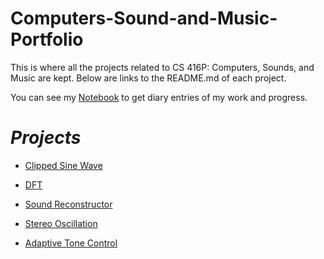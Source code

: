# Computers-Sound-and-Music-Portfolio

This is where all the projects related to CS 416P: Computers, Sounds, and Music are kept. Below are links to the README.md of each project.

You can see my 
[Notebook](https://github.com/Worick046/Computers-Sound-and-Music-Portfolio/blob/main/notebook.md)
to get diary entries of my work and progress.

# *Projects*
- [Clipped Sine Wave](https://github.com/Worick046/Computers-Sound-and-Music-Portfolio/tree/main/code/Clipped%20Sine%20Wave)

- [DFT](https://github.com/Worick046/Computers-Sound-and-Music-Portfolio/tree/main/code/DFT)

- [Sound Reconstructor](https://github.com/Worick046/Computers-Sound-and-Music-Portfolio/tree/main/code/Sound%20Reconstructor)

- [Stereo Oscillation](https://github.com/Worick046/Computers-Sound-and-Music-Portfolio/tree/main/code/Stereo%20Oscillation)

- [Adaptive Tone Control](https://github.com/Worick046/Computers-Sound-and-Music-Portfolio/tree/main/code/Adaptive%20Tone%20Control)
